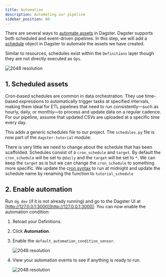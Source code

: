 ```yaml
---
title: Automation
description: Automating our pipeline
sidebar_position: 80
---
```


There are several ways to [automate assets](/guides/automate) in Dagster. Dagster supports both scheduled and event-driven pipelines. In this step, we will add a [schedule](/guides/automate/schedules) object in Dagster to automate the assets we have created.

Similar to resources, schedules exist within the `Definitions` layer though they are not directly executed as `Ops`.

![2048 resolution](/images/tutorial/dagster-tutorial/overviews/schedules.png)

## 1. Scheduled assets

Cron-based schedules are common in data orchestration. They use time-based expressions to automatically trigger tasks at specified intervals, making them ideal for ETL pipelines that need to run consistently—such as hourly, daily, or monthly—to process and update data on a regular cadence. For our pipeline, assume that updated CSVs are uploaded at a specific time every day.

<CliInvocationExample path="docs_snippets/docs_snippets/guides/tutorials/dagster-tutorial/commands/dg-scaffold-schedules.txt" />

This adds a generic schedules file to our project. The `schedules.py` file is now part of the `dagster-tutorial` module:

<CliInvocationExample path="docs_snippets/docs_snippets/guides/tutorials/dagster-tutorial/tree/schedules.txt" />

There is very little we need to change about the schedule that has been scaffolded. Schedules consist of a `cron_schedule` and `target`. By default the `cron_schedule` will be set to `@daily` and the `target` will be set to `*`. We can keep the `target` as is but we can change the `cron_schedule` to something more specific. We update the c[ron syntax](https://crontab.guru/) to run at midnight and update the schedule name by renaming the function to `tutorial_schedule`

<CodeExample
  path="docs_snippets/docs_snippets/guides/tutorials/dagster-tutorial/src/dagster_tutorial/defs/schedules.py"
  language="python"
  title="src/dagster_tutorial/defs/schedules.py"
/>

## 2. Enable automation

Run `dg dev` (if it is not already running) and go to the Dagster UI at [http://127.0.0.1:3000](http://127.0.0.1:3000). You can now enable the automation condition:

1. Reload your Definitions.
2. Click **Automation**.
3. Enable the `default_automation_condition_sensor`.

   ![2048 resolution](/images/tutorial/dagster-tutorial/automation-1.png)

4. View your automation events to see if anything is ready to run.

   ![2048 resolution](/images/tutorial/dagster-tutorial/automation-2.png)
